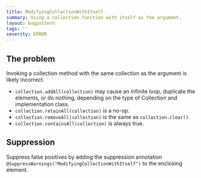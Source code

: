 ```yaml
---
title: ModifyingCollectionWithItself
summary: Using a collection function with itself as the argument.
layout: bugpattern
tags: ''
severity: ERROR
---
```


<!--
*** AUTO-GENERATED, DO NOT MODIFY ***
To make changes, edit the @BugPattern annotation or the explanation in docs/bugpattern.
-->


## The problem
Invoking a collection method with the same collection as the argument is likely
incorrect.

*   `collection.addAll(collection)` may cause an infinite loop, duplicate the
    elements, or do nothing, depending on the type of Collection and
    implementation class.
*   `collection.retainAll(collection)` is a no-op.
*   `collection.removeAll(collection)` is the same as `collection.clear()`.
*   `collection.containsAll(collection)` is always true.

## Suppression
Suppress false positives by adding the suppression annotation `@SuppressWarnings("ModifyingCollectionWithItself")` to the enclosing element.
